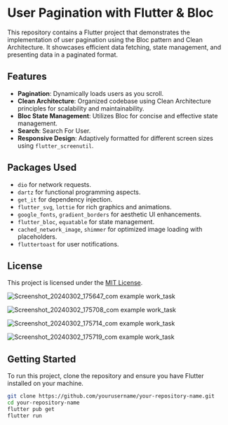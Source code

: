 # User Pagination with Flutter & Bloc

This repository contains a Flutter project that demonstrates the implementation of user pagination using the Bloc pattern and Clean Architecture. It showcases efficient data fetching, state management, and presenting data in a paginated format.

## Features

- **Pagination**: Dynamically loads users as you scroll.
- **Clean Architecture**: Organized codebase using Clean Architecture principles for scalability and maintainability.
- **Bloc State Management**: Utilizes Bloc for concise and effective state management.
- **Search**: Search For User.
- **Responsive Design**: Adaptively formatted for different screen sizes using `flutter_screenutil`.

## Packages Used

- `dio` for network requests.
- `dartz` for functional programming aspects.
- `get_it` for dependency injection.
- `flutter_svg`, `lottie` for rich graphics and animations.
- `google_fonts`, `gradient_borders` for aesthetic UI enhancements.
- `flutter_bloc`, `equatable` for state management.
- `cached_network_image`, `shimmer` for optimized image loading with placeholders.
- `fluttertoast` for user notifications.


## License
This project is licensed under the [MIT License](https://opensource.org/licenses/MIT).


![Screenshot_20240302_175647_com example work_task](https://github.com/mohamed-seiam/work-task/assets/113236919/61e9643b-3827-4052-8d35-165131fbe2d5)


![Screenshot_20240302_175708_com example work_task](https://github.com/mohamed-seiam/work-task/assets/113236919/45576313-fb17-414e-99c7-9dd048889994)



![Screenshot_20240302_175714_com example work_task](https://github.com/mohamed-seiam/work-task/assets/113236919/a325623c-f8ae-4c6c-9568-0dd60d59112d)


![Screenshot_20240302_175719_com example work_task](https://github.com/mohamed-seiam/work-task/assets/113236919/b206864c-2271-40c2-85d4-0330d41f0a1d)


## Getting Started

To run this project, clone the repository and ensure you have Flutter installed on your machine.

```bash
git clone https://github.com/yourusername/your-repository-name.git
cd your-repository-name
flutter pub get
flutter run

